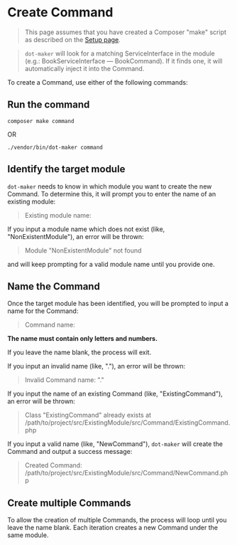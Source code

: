 # Create Command

> This page assumes that you have created a Composer "make" script as described on the [Setup page](../setup.md#optional-add-dot-maker-to-composerjson).

> `dot-maker` will look for a matching ServiceInterface in the module (e.g.: BookServiceInterface — BookCommand).
> If it finds one, it will automatically inject it into the Command.

To create a Command, use either of the following commands:

## Run the command

```shell
composer make command
```

OR

```shell
./vendor/bin/dot-maker command
```

## Identify the target module

`dot-maker` needs to know in which module you want to create the new Command.
To determine this, it will prompt you to enter the name of an existing module:

> Existing module name:

If you input a module name which does not exist (like, "NonExistentModule"), an error will be thrown:

> Module "NonExistentModule" not found

and will keep prompting for a valid module name until you provide one.

## Name the Command

Once the target module has been identified, you will be prompted to input a name for the Command:

> Command name:

**The name must contain only letters and numbers.**

If you leave the name blank, the process will exit.

If you input an invalid name (like, "."), an error will be thrown:

> Invalid Command name: "."

If you input the name of an existing Command (like, "ExistingCommand"), an error will be thrown:

> Class "ExistingCommand" already exists at /path/to/project/src/ExistingModule/src/Command/ExistingCommand.php

If you input a valid name (like, "NewCommand"), `dot-maker` will create the Command and output a success message:

> Created Command: /path/to/project/src/ExistingModule/src/Command/NewCommand.php

## Create multiple Commands

To allow the creation of multiple Commands, the process will loop until you leave the name blank.
Each iteration creates a new Command under the same module.
